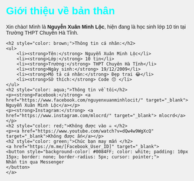 <html lang="vi">
<head>
    <meta charset="UTF-8">
    <meta name="viewport" content="width=device-width, initial-scale=1.0">
    <title>Giới thiệu bản thân</title>
    <style>
        html,body{
            margin: 0;
            font-family: Arial, sans-serif;
            background-color:#f0f0f0;
        }
        .header{
            width 100%;
            height: 200px;
            background-image: url(https://media2.giphy.com/media/U3QBVkqUJRmDXNIpPE/200w.gif?cid=6c09b952chhfswmcqejcgq0947m53ectmgxa134hc7mp6vvj&ep=v1_gifs_search&rid=200w.gif&ct=g);
            background-repeat: no-repeat;
            background-size: cover;
        }
    </style>
    <script>
        function greetUser() {
            alert("Chào bạn, chúc bạn một ngày tốt lành!");
        }
    </script>
</head>
<body>
<div class="header"></div>
    <h1 style="color: aqua;">Giới thiệu về bản thân</h1>
    <p>Xin chào! Mình là <strong>Nguyễn Xuân Minh Lộc</strong>, hiện đang là học sinh lớp 10 tin tại Trường THPT Chuyên Hà Tĩnh.</p>
    
    <h2 style="color: brown;">Thông tin cá nhân:</h2>
    <ul>
        <li><strong>Tên:</strong> Nguyễn Xuân Minh Lộc</li>
        <li><strong>Lớp:</strong> 10 tin</li>
        <li><strong>Trường:</strong> THPT Chuyên Hà Tĩnh</li>
        <li><strong>Ngày sinh:</strong> 19/12/2009</li>
        <li><strong>Mô tả cá nhân:</strong> Đẹp trai 😂</li>
        <li><strong>Sở thích:</strong> Code 😙 </li>
    </ul>
    <h2 style="color: aqua;">Thông tin về tôi</h2>
    <p><strong>Facebook:</strong> <a href="https://www.facebook.com/nguyenxuanminhlocit/" target="_blank"> Nguyễn Xuân Minh Lộc</a></p>
    <p><strong>Instagram:</strong> <a href="https://www.instagram.com/mlocrd/" target="_blank"> mlocrd</a></p>
    <h2 style="color: red;">Không được vào ☠ </h2>
    <p><a href="https://www.youtube.com/watch?v=dQw4w9WgXcQ" target="_blank">Không được ấn</a></p>
    <h2 style="color: green;">Chúc bạn may mắn </h2>
    <a href="https://m.me/[Facebook_User_ID]" target="_blank">
    <button style="background-color: #0084FF; color: white; padding: 10px 15px; border: none; border-radius: 5px; cursor: pointer;">
    Nhắn tin qua Messenger
    </button>
    </a>
</html>
